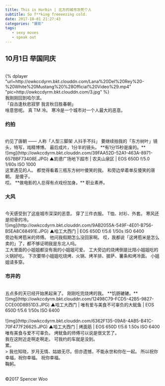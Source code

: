 ```yaml
---
title: This is Harbin | 北方的城市冻死个人
subtitle: So f**king freeeezing cold.
date: 2017-10-01 21:27:43
categories: "摄影"
tags:
   - sexy moves
   - speak out
---
```


## 10月1日 举国同庆
</br>
{% dplayer "url=http://owkccdyrm.bkt.clouddn.com/Lana%20Del%20Rey%20-%20White%20Mustang%20%28Official%20Video%29.mp4" "pic=http://owkccdyrm.bkt.clouddn.com/3.jpg" %}
</br>
我刚刚回到哈尔滨。
</br>
「自古逢秋悲寂寥 我言秋日胜春朝」
</br>
啥意思呢。
真 TM 冷。
寒冷是一个城市对一个人最大的恶意。
<br>

### 约拍
</br>
约见了唐朝 —— 人称「人型三脚架 人抖手不抖」
要继续拍我的「东方树叶」镜头，特写，戏精博博。
最后成片，1分半的镜头。
**有1分15秒是废的。**
</br>
![img](http://owkccdyrm.bkt.clouddn.com/39FAA52D-52A1-463A-8971-657BBF73408E.JPG)
▲凯德广场地下超市 | 农夫山泉区 | EOS 650D f/5.0 1/60s ISO 1000
</br>
这里遇见的人。
都觉得看着三瓶东方树叶傻笑的我。
和旁边举着单反傻笑的唐朝。
是傻子。
</br>
哎。
**做电影的人总得有点戏份加身。**
职业素养。
</br>

### 大风
</br>
今天感受到了这座城市深深的恶意。
穿了三件衣服。
T恤、衬衫、外套。
寒风还是彻骨的冷。
<br>
![img](http://owkccdyrm.bkt.clouddn.com/9AB2055A-549F-4E01-B756-B5EA8C68491E.JPG)
▲哈工大西门 | EOS 650D f/5.6 1/50s ISO 6400
<br>
旁边有烤苞米的师傅。
他问我假期怎么没回家啊。
哎，我都说「这烤苞米是怎么卖的」了，都不够证明我是东北人吗。
</br>
工大里面的小姐姐都没有我的小姐姐可爱。
工大旁边的烧烤倒是比陪小姐姐吃的火锅好吃。
下次要带小姐姐吃烧烤、火锅、烤羊排、披萨、薯条和烤冷面。
小姐姐请多穿。
</br>

### 市井的
</br>
五点多的天已经开始黑起来了。
刚刚吃完烧烤的我。
**饥肠辘辘。**
</br>
![img](http://owkccdyrm.bkt.clouddn.com/12498C79-FCD5-42B5-9827-CCE00D8B51D3.JPG)
▲哈工大西门 | 唯有爱与美食不可辜负的大鱿鱼 | EOS 650D f/5.6 1/50s ISO 6400
</br>
</br>
![img](http://owkccdyrm.bkt.clouddn.com/6362F135-09A8-4AB5-B41C-70F477F26625.JPG)
▲哈工大西门 | 烤面筋 | EOS 650D f/5.6 1.50s ISO 6400
</br>
唯有美食与爱不可辜负。
烤鱿鱼的师傅可以说是很文艺了。
</br>
我在这附近走啊走啊走。
可我约的车就是没到。
<br>
累。
</br>
> 我也知晓，岁月无情、姑娘无尽。但亦遗憾，不能永世和你在一起。
所以祝你幸福，祝你幸福。
祝你幸福。

</br>
鞠躬。
</br>
</br>

©2017 Spencer Woo
